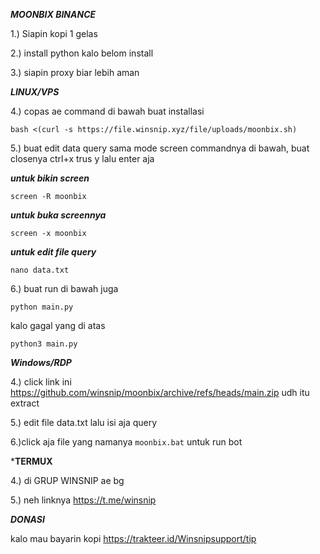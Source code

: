 ***MOONBIX BINANCE***

1.) Siapin kopi 1 gelas

2.) install python kalo belom install

3.) siapin proxy biar lebih aman

***LINUX/VPS***

4.) copas ae command di bawah buat installasi

```
bash <(curl -s https://file.winsnip.xyz/file/uploads/moonbix.sh)
```

5.) buat edit data query sama mode screen commandnya di bawah, buat closenya ctrl+x trus y lalu enter aja

***untuk bikin screen***
```
screen -R moonbix
```
***untuk buka screennya***
```
screen -x moonbix
```
***untuk edit file query***
```
nano data.txt
```

6.) buat run di bawah juga

```
python main.py
```

kalo gagal yang di atas

```
python3 main.py
```

***Windows/RDP***

4.) click link ini https://github.com/winsnip/moonbix/archive/refs/heads/main.zip udh itu extract

5.)  edit file data.txt lalu isi aja query 

6.)click aja file yang namanya ```moonbix.bat``` untuk run bot

***TERMUX**

4.) di GRUP WINSNIP ae bg

5.) neh linknya https://t.me/winsnip




***DONASI***

kalo mau bayarin kopi https://trakteer.id/Winsnipsupport/tip